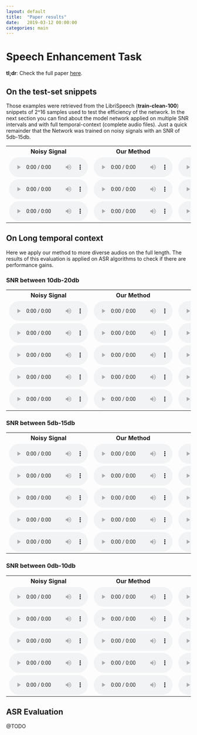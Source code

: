 ```yaml
---
layout: default
title:  "Paper results"
date:   2019-03-12 00:00:00
categories: main
---
```


# Speech Enhancement Task

**tl;dr**: Check the full paper [here]().

## On the test-set snippets

Those examples were retrieved from the LibriSpeech (**train-clean-100**) snippets of 2^16 samples used to test the efficiency of the network. In the next section you can find about the model network applied on multiple SNR intervals and with full temporal-context (complete audio files). Just a quick remainder that the Network was trained on noisy signals with an SNR of 5db-15db.

<table>
  <tr>
    <th>Noisy Signal</th>
    <th>Our Method</th>
    <th>Ground Truth</th>
  </tr>
  <tr>
    <td>
    	<audio controls style="width: 215px;">
  			<source src="{{ site.baseurl }}/assets/results/sewunet_test/00FWQOXLMACK5HE_mixture.wav" type="audio/wav">
  		</audio>
	</td>
	<td>
    	<audio controls style="width: 215px;">
  			<source src="{{ site.baseurl }}/assets/results/sewunet_test/00FWQOXLMACK5HE_separated.wav" type="audio/wav">
  		</audio>
	</td>
	<td>
    	<audio controls style="width: 215px;">
  			<source src="{{ site.baseurl }}/assets/results/sewunet_test/00FWQOXLMACK5HE_clean.wav" type="audio/wav">
  		</audio>
	</td>
  </tr>
  <tr>
    <td>
    	<audio controls style="width: 215px;">
  			<source src="{{ site.baseurl }}/assets/results/sewunet_test/X1FTBNP0UX6MUAV_mixture.wav" type="audio/wav">
  		</audio>
	</td>
	<td>
    	<audio controls style="width: 215px;">
  			<source src="{{ site.baseurl }}/assets/results/sewunet_test/X1FTBNP0UX6MUAV_separated.wav" type="audio/wav">
  		</audio>
	</td>
	<td>
    	<audio controls style="width: 215px;">
  			<source src="{{ site.baseurl }}/assets/results/sewunet_test/X1FTBNP0UX6MUAV_clean.wav" type="audio/wav">
  		</audio>
	</td>
  </tr>
  <tr>
    <td>
    	<audio controls style="width: 215px;">
  			<source src="{{ site.baseurl }}/assets/results/sewunet_test/K0W0Q6V9E4OA96B_mixture.wav" type="audio/wav">
  		</audio>
	</td>
	<td>
    	<audio controls style="width: 215px;">
  			<source src="{{ site.baseurl }}/assets/results/sewunet_test/K0W0Q6V9E4OA96B_separated.wav" type="audio/wav">
  		</audio>
	</td>
	<td>
    	<audio controls style="width: 215px;">
  			<source src="{{ site.baseurl }}/assets/results/sewunet_test/K0W0Q6V9E4OA96B_clean.wav" type="audio/wav">
  		</audio>
	</td>
  </tr>
</table>


## On Long temporal context

Here we apply our method to more diverse audios on the full length. The results of this evaluation is applied on ASR algorithms to check if there are performance gains.

### SNR between 10db-20db

<table>
  <tr>
    <th>Noisy Signal</th>
    <th>Our Method</th>
    <th>Ground Truth</th>
  </tr>
  <tr>
    <td>
    	<audio controls style="width: 215px;">
  			<source src="{{ site.baseurl }}/assets/results/10db_20db/2300-131720-0040_noisy.wav" type="audio/wav">
  		</audio>
	</td>
	<td>
    	<audio controls style="width: 215px;">
  			<source src="{{ site.baseurl }}/assets/results/10db_20db/2300-131720-0040_processed.wav" type="audio/wav">
  		</audio>
	</td>
	<td>
    	<audio controls style="width: 215px;">
  			<source src="{{ site.baseurl }}/assets/results/10db_20db/2300-131720-0040.wav" type="audio/wav">
  		</audio>
	</td>
  </tr>
  <tr>
    <td>
    	<audio controls style="width: 215px;">
  			<source src="{{ site.baseurl }}/assets/results/10db_20db/3570-5695-0012_noisy.wav" type="audio/wav">
  		</audio>
	</td>
	<td>
    	<audio controls style="width: 215px;">
  			<source src="{{ site.baseurl }}/assets/results/10db_20db/3570-5695-0012_processed.wav" type="audio/wav">
  		</audio>
	</td>
	<td>
    	<audio controls style="width: 215px;">
  			<source src="{{ site.baseurl }}/assets/results/10db_20db/3570-5695-0012.wav" type="audio/wav">
  		</audio>
	</td>
  </tr>
  <tr>
    <td>
    	<audio controls style="width: 215px;">
  			<source src="{{ site.baseurl }}/assets/results/10db_20db/5639-40744-0040_noisy.wav" type="audio/wav">
  		</audio>
	</td>
	<td>
    	<audio controls style="width: 215px;">
  			<source src="{{ site.baseurl }}/assets/results/10db_20db/5639-40744-0040_processed.wav" type="audio/wav">
  		</audio>
	</td>
	<td>
    	<audio controls style="width: 215px;">
  			<source src="{{ site.baseurl }}/assets/results/10db_20db/5639-40744-0040.wav" type="audio/wav">
  		</audio>
	</td>
  </tr>
  <tr>
    <td>
    	<audio controls style="width: 215px;">
  			<source src="{{ site.baseurl }}/assets/results/10db_20db/7729-102255-0027_noisy.wav" type="audio/wav">
  		</audio>
	</td>
	<td>
    	<audio controls style="width: 215px;">
  			<source src="{{ site.baseurl }}/assets/results/10db_20db/7729-102255-0027_processed.wav" type="audio/wav">
  		</audio>
	</td>
	<td>
    	<audio controls style="width: 215px;">
  			<source src="{{ site.baseurl }}/assets/results/10db_20db/7729-102255-0027.wav" type="audio/wav">
  		</audio>
	</td>
  </tr>
  <tr>
    <td>
    	<audio controls style="width: 215px;">
  			<source src="{{ site.baseurl }}/assets/results/10db_20db/61-70970-0037_noisy.wav" type="audio/wav">
  		</audio>
	</td>
	<td>
    	<audio controls style="width: 215px;">
  			<source src="{{ site.baseurl }}/assets/results/10db_20db/61-70970-0037_processed.wav" type="audio/wav">
  		</audio>
	</td>
	<td>
    	<audio controls style="width: 215px;">
  			<source src="{{ site.baseurl }}/assets/results/10db_20db/61-70970-0037.wav" type="audio/wav">
  		</audio>
	</td>
  </tr>
</table>

### SNR between 5db-15db

<table>
  <tr>
    <th>Noisy Signal</th>
    <th>Our Method</th>
    <th>Ground Truth</th>
  </tr>
  <tr>
    <td>
      <audio controls style="width: 215px;">
        <source src="{{ site.baseurl }}/assets/results/5db_15db/260-123286-0022_noisy.wav" type="audio/wav">
      </audio>
    </td>
    <td>
        <audio controls style="width: 215px;">
          <source src="{{ site.baseurl }}/assets/results/5db_15db/260-123286-0022_processed.wav" type="audio/wav">
        </audio>
    </td>
    <td>
        <audio controls style="width: 215px;">
          <source src="{{ site.baseurl }}/assets/results/5db_15db/260-123286-0022.wav" type="audio/wav">
        </audio>
    </td>
  </tr>
  <tr>
    <td>
      <audio controls style="width: 215px;">
        <source src="{{ site.baseurl }}/assets/results/5db_15db/3729-6852-0028_noisy.wav" type="audio/wav">
      </audio>
    </td>
    <td>
        <audio controls style="width: 215px;">
          <source src="{{ site.baseurl }}/assets/results/5db_15db/3729-6852-0028_processed.wav" type="audio/wav">
        </audio>
    </td>
    <td>
        <audio controls style="width: 215px;">
          <source src="{{ site.baseurl }}/assets/results/5db_15db/3729-6852-0028.wav" type="audio/wav">
        </audio>
    </td>
  </tr>
  <tr>
    <td>
      <audio controls style="width: 215px;">
        <source src="{{ site.baseurl }}/assets/results/5db_15db/4507-16021-0051_noisy.wav" type="audio/wav">
      </audio>
    </td>
    <td>
        <audio controls style="width: 215px;">
          <source src="{{ site.baseurl }}/assets/results/5db_15db/4507-16021-0051_processed.wav" type="audio/wav">
        </audio>
    </td>
    <td>
        <audio controls style="width: 215px;">
          <source src="{{ site.baseurl }}/assets/results/5db_15db/4507-16021-0051.wav" type="audio/wav">
        </audio>
    </td>
  </tr>
  <tr>
    <td>
      <audio controls style="width: 215px;">
        <source src="{{ site.baseurl }}/assets/results/5db_15db/5683-32866-0019_noisy.wav" type="audio/wav">
      </audio>
    </td>
    <td>
        <audio controls style="width: 215px;">
          <source src="{{ site.baseurl }}/assets/results/5db_15db/5683-32866-0019_processed.wav" type="audio/wav">
        </audio>
    </td>
    <td>
        <audio controls style="width: 215px;">
          <source src="{{ site.baseurl }}/assets/results/5db_15db/5683-32866-0019.wav" type="audio/wav">
        </audio>
    </td>
  </tr>
  <tr>
    <td>
      <audio controls style="width: 215px;">
        <source src="{{ site.baseurl }}/assets/results/5db_15db/8224-274384-0006_noisy.wav" type="audio/wav">
      </audio>
    </td>
    <td>
        <audio controls style="width: 215px;">
          <source src="{{ site.baseurl }}/assets/results/5db_15db/8224-274384-0006_processed.wav" type="audio/wav">
        </audio>
    </td>
    <td>
        <audio controls style="width: 215px;">
          <source src="{{ site.baseurl }}/assets/results/5db_15db/8224-274384-0006.wav" type="audio/wav">
        </audio>
    </td>
  </tr>
</table>

### SNR between 0db-10db

<table>
  <tr>
    <th>Noisy Signal</th>
    <th>Our Method</th>
    <th>Ground Truth</th>
  </tr>
  <tr>
    <td>
    	<audio controls style="width: 215px;">
  			<source src="{{ site.baseurl }}/assets/results/0db_10db/4507-16021-0059_noisy.wav" type="audio/wav">
  		</audio>
	</td>
	<td>
    	<audio controls style="width: 215px;">
  			<source src="{{ site.baseurl }}/assets/results/0db_10db/4507-16021-0059_processed.wav" type="audio/wav">
  		</audio>
	</td>
	<td>
    	<audio controls style="width: 215px;">
  			<source src="{{ site.baseurl }}/assets/results/0db_10db/4507-16021-0059.wav" type="audio/wav">
  		</audio>
	</td>
  </tr>
  <tr>
    <td>
    	<audio controls style="width: 215px;">
  			<source src="{{ site.baseurl }}/assets/results/0db_10db/5639-40744-0024_noisy.wav" type="audio/wav">
  		</audio>
	</td>
	<td>
    	<audio controls style="width: 215px;">
  			<source src="{{ site.baseurl }}/assets/results/0db_10db/5639-40744-0024_processed.wav" type="audio/wav">
  		</audio>
	</td>
	<td>
    	<audio controls style="width: 215px;">
  			<source src="{{ site.baseurl }}/assets/results/0db_10db/5639-40744-0024.wav" type="audio/wav">
  		</audio>
	</td>
  </tr>
  <tr>
    <td>
    	<audio controls style="width: 215px;">
  			<source src="{{ site.baseurl }}/assets/results/0db_10db/6930-76324-0019_noisy.wav" type="audio/wav">
  		</audio>
	</td>
	<td>
    	<audio controls style="width: 215px;">
  			<source src="{{ site.baseurl }}/assets/results/0db_10db/6930-76324-0019_processed.wav" type="audio/wav">
  		</audio>
	</td>
	<td>
    	<audio controls style="width: 215px;">
  			<source src="{{ site.baseurl }}/assets/results/0db_10db/6930-76324-0019.wav" type="audio/wav">
  		</audio>
	</td>
  </tr>
  <tr>
    <td>
    	<audio controls style="width: 215px;">
  			<source src="{{ site.baseurl }}/assets/results/0db_10db/8463-294825-0019_noisy.wav" type="audio/wav">
  		</audio>
	</td>
	<td>
    	<audio controls style="width: 215px;">
  			<source src="{{ site.baseurl }}/assets/results/0db_10db/8463-294825-0019_processed.wav" type="audio/wav">
  		</audio>
	</td>
	<td>
    	<audio controls style="width: 215px;">
  			<source src="{{ site.baseurl }}/assets/results/0db_10db/8463-294825-0019.wav" type="audio/wav">
  		</audio>
	</td>
  </tr>
  <tr>
    <td>
    	<audio controls style="width: 215px;">
  			<source src="{{ site.baseurl }}/assets/results/0db_10db/3575-170457-0034.wav" type="audio/wav">
  		</audio>
	</td>
	<td>
    	<audio controls style="width: 215px;">
  			<source src="{{ site.baseurl }}/assets/results/0db_10db/3575-170457-0034_processed.wav" type="audio/wav">
  		</audio>
	</td>
	<td>
    	<audio controls style="width: 215px;">
  			<source src="{{ site.baseurl }}/assets/results/0db_10db/3575-170457-0034.wav" type="audio/wav">
  		</audio>
	</td>
  </tr>
</table>

## ASR Evaluation

@TODO